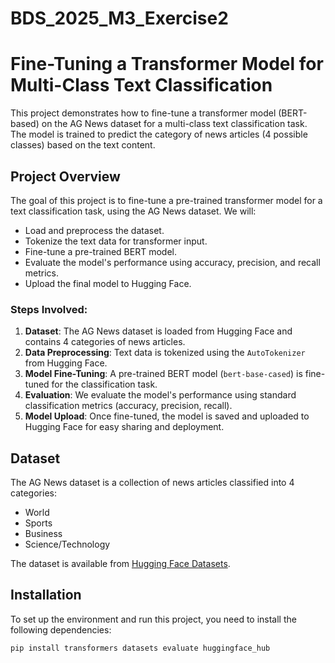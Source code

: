 # BDS_2025_M3_Exercise2

# Fine-Tuning a Transformer Model for Multi-Class Text Classification

This project demonstrates how to fine-tune a transformer model (BERT-based) on the AG News dataset for a multi-class text classification task. The model is trained to predict the category of news articles (4 possible classes) based on the text content.

## Project Overview

The goal of this project is to fine-tune a pre-trained transformer model for a text classification task, using the AG News dataset. We will:
- Load and preprocess the dataset.
- Tokenize the text data for transformer input.
- Fine-tune a pre-trained BERT model.
- Evaluate the model's performance using accuracy, precision, and recall metrics.
- Upload the final model to Hugging Face.

### Steps Involved:
1. **Dataset**: The AG News dataset is loaded from Hugging Face and contains 4 categories of news articles.
2. **Data Preprocessing**: Text data is tokenized using the `AutoTokenizer` from Hugging Face.
3. **Model Fine-Tuning**: A pre-trained BERT model (`bert-base-cased`) is fine-tuned for the classification task.
4. **Evaluation**: We evaluate the model's performance using standard classification metrics (accuracy, precision, recall).
5. **Model Upload**: Once fine-tuned, the model is saved and uploaded to Hugging Face for easy sharing and deployment.

## Dataset

The AG News dataset is a collection of news articles classified into 4 categories:
- World
- Sports
- Business
- Science/Technology

The dataset is available from [Hugging Face Datasets](https://huggingface.co/datasets/ag_news).

## Installation

To set up the environment and run this project, you need to install the following dependencies:

```bash
pip install transformers datasets evaluate huggingface_hub

